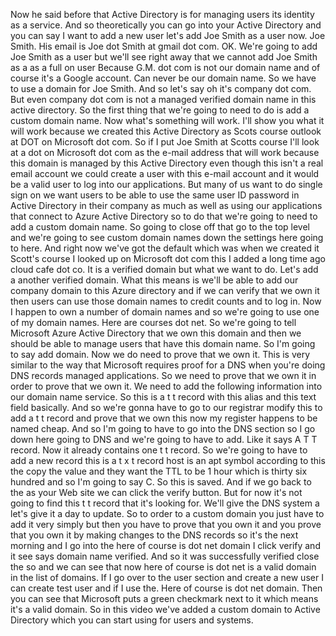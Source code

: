 Now he said before that Active Directory is for managing users its identity as a service.
And so theoretically you can go into your Active Directory and you can say I want to add a new user
let's add Joe Smith as a user now.
Joe Smith.
His email is Joe dot Smith at gmail dot com.
OK.
We're going to add Joe Smith as a user but we'll see right away that we cannot add Joe Smith as a as
a full on user Because G.M. dot com is not our domain name and of course it's a Google account.
Can never be our domain name.
So we have to use a domain for Joe Smith.
And so let's say oh it's company dot com.
But even company dot com is not a managed verified domain name in this active directory.
So the first thing that we're going to need to do is add a custom domain name.
Now what's something will work.
I'll show you what it will work because we created this Active Directory as Scots course outlook at
DOT on Microsoft dot com.
So if I put Joe Smith at Scotts course I'll look at a dot on Microsoft dot com as the e-mail address
that will work because this domain is managed by this Active Directory even though this isn't a real
email account we could create a user with this e-mail account and it would be a valid user to log into
our applications.
But many of us want to do single sign on we want users to be able to use the same user ID password in
Active Directory in their company as much as well as using our applications that connect to Azure Active
Directory so to do that we're going to need to add a custom domain name.
So going to close off that go to the top level and we're going to see custom domain names down the settings
here going to here.
And right now we've got the default which was when we created it Scott's course I looked up on Microsoft
dot com this I added a long time ago cloud cafe dot co.
It is a verified domain but what we want to do.
Let's add a another verified domain.
What this means is we'll be able to add our company domain to this Azure directory and if we can verify
that we own it then users can use those domain names to credit counts and to log in.
Now I happen to own a number of domain names and so we're going to use one of my domain names.
Here are courses dot net.
So we're going to tell Microsoft Azure Active Directory that we own this domain and then we should be
able to manage users that have this domain name.
So I'm going to say add domain.
Now we do need to prove that we own it.
This is very similar to the way that Microsoft requires proof for a DNS when you're doing DNS records
managed applications.
So we need to prove that we own it in order to prove that we own it.
We need to add the following information into our domain name service.
So this is a t t record with this alias and this text field basically.
And so we're gonna have to go to our registrar modify this to add a t t record and prove that we own
this now my register happens to be named cheap.
And so I'm going to have to go into the DNS section so I go down here going to DNS and we're going to
have to add.
Like it says A T T record.
Now it already contains one t t record.
So we're going to have to add a new record this is a t x t record host is an apt symbol according to
this the copy the value and they want the TTL to be 1 hour which is thirty six hundred and so I'm going
to say C. So this is saved.
And if we go back to the as your Web site we can click the verify button.
But for now it's not going to find this t t record that it's looking for.
We'll give the DNS system a let's give it a day to update.
So to order to a custom domain you just have to add it very simply but then you have to prove that you
own it and you prove that you own it by making changes to the DNS records
so it's the next morning and I go into the here of course is dot net domain I click verify and it see
says domain name verified.
And so it was successfully verified close the so and we can see that now here of course is dot net is
a valid domain in the list of domains.
If I go over to the user section and create a new user I can create test user and if I use the.
Here of course is dot net domain.
Then you can see that Microsoft puts a green checkmark next to it which means it's a valid domain.
So in this video we've added a custom domain to Active Directory which you can start using for users
and systems.
